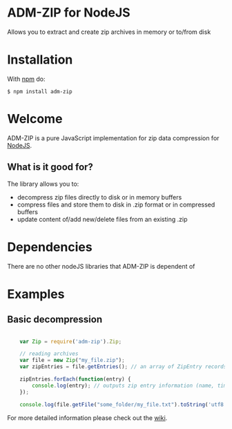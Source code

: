 # ADM-ZIP for NodeJS

Allows you to extract and create zip archives in memory or to/from disk

# Installation

With [npm](http://npmjs.org) do:

    $ npm install adm-zip
	
# Welcome
ADM-ZIP is a pure JavaScript implementation for zip data compression for [NodeJS](http://nodejs.org/). 

## What is it good for?
The library allows you to:

* decompress zip files directly to disk or in memory buffers
* compress files and store them to disk in .zip format or in compressed buffers
* update content of/add new/delete files from an existing .zip

# Dependencies
There are no other nodeJS libraries that ADM-ZIP is dependent of

# Examples

## Basic decompression
```javascript

	var Zip = require('adm-zip').Zip;

	// reading archives
	var file = new Zip("my_file.zip");
	var zipEntries = file.getEntries(); // an array of ZipEntry records

	zipEntries.forEach(function(entry) {
	    console.log(entry); // outputs zip entry information (name, time, isDirectory, size, compressedSize, crc, method, comment, flags, version, offset)
	});

	console.log(file.getFile("some_folder/my_file.txt").toString('utf8')); // outputs the content of some_folder/my_file.txt
```

For more detailed information please check out the [wiki](https://github.com/cthackers/adm-zip/wiki).